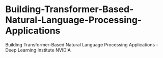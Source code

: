 # Building-Transformer-Based-Natural-Language-Processing-Applications
Building Transformer-Based Natural Language Processing Applications - Deep Learning Institute NVIDIA
